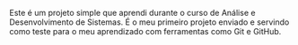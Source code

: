 Este é um projeto simple que aprendi durante o curso de Análise e Desenvolvimento de Sistemas. É o meu primeiro projeto enviado e servindo como teste para o meu aprendizado com ferramentas como Git e GitHub. 
